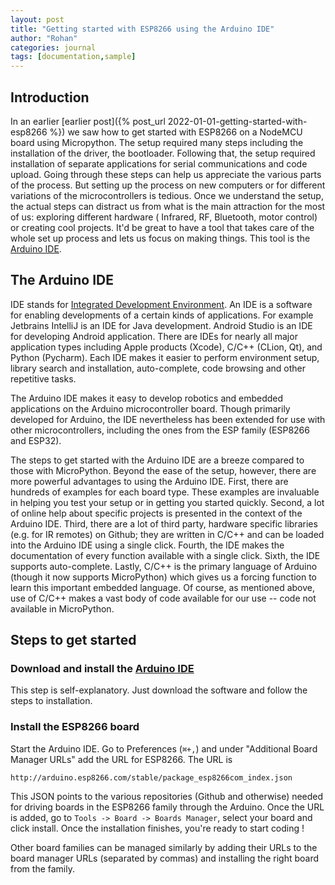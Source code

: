 ```yaml
---
layout: post
title: "Getting started with ESP8266 using the Arduino IDE"
author: "Rohan"
categories: journal
tags: [documentation,sample]
---
```


<style>
.boxed { border: 2px solid green;}
</style>

## Introduction

In an earlier [earlier post]({% post_url 2022-01-01-getting-started-with-esp8266 %}) we saw how to get started with
ESP8266 on a NodeMCU board using Micropython. The setup required many steps including the installation of the driver,
the bootloader. Following that, the setup required installation of separate applications for serial communications and
code upload. Going through these steps can help us appreciate the various parts of the process. But setting up the
process on new computers or for different variations of the microcontrollers is tedious. Once we understand the setup,
the actual steps can distract us from what is the main attraction for the most of us: exploring different hardware (
Infrared, RF, Bluetooth, motor control) or creating cool projects. It'd be great to have a tool that takes care of the
whole set up process and lets us focus on making things. This tool is
the [Arduino IDE](https://www.arduino.cc/en/software). 

## The Arduino IDE

IDE stands for [Integrated Development Environment](https://en.wikipedia.org/wiki/Integrated_development_environment).
An IDE is a software for enabling developments of a certain kinds of applications. For example Jetbrains IntelliJ is an
IDE for Java development. Android Studio is an IDE for developing Android application. There are IDEs for nearly all major
application types including Apple products (Xcode), C/C++ (CLion, Qt), and Python (Pycharm). Each IDE makes it easier to
perform environment setup, library search and installation, auto-complete, code browsing and other repetitive tasks.

The Arduino IDE makes it easy to develop robotics and embedded applications on the Arduino microcontroller board. Though
primarily developed for Arduino, the IDE nevertheless has been extended for use with other microcontrollers, including
the ones from the ESP family (ESP8266 and ESP32).

The steps to get started with the Arduino IDE are a breeze compared to those with MicroPython. Beyond the ease of the
setup, however, there are more powerful advantages to using the Arduino IDE. First, there are hundreds of examples for
each board type. These examples are invaluable in helping you test your setup or in getting you started quickly. Second,
a lot of online help about specific projects is presented in the context of the Arduino IDE. Third, there are a lot of
third party, hardware specific libraries (e.g. for IR remotes) on Github; they are written in C/C++ and can be loaded
into the Arduino IDE using a single click. Fourth, the IDE makes the documentation of every function available with a
single click. Sixth, the IDE supports auto-complete. Lastly, C/C++ is the primary language of Arduino (though it now
supports MicroPython) which gives us a forcing function to learn this important embedded language. Of course, as
mentioned above, use of C/C++ makes a vast body of code available for our use -- code not available in MicroPython.     

## Steps to get started

### Download and install the [Arduino IDE](https://www.arduino.cc/en/software)

This step is self-explanatory. Just download the software and follow the steps to installation. 

### Install the ESP8266 board 

Start the Arduino IDE. Go to Preferences (`⌘+,`) and under "Additional Board Manager URLs" add the URL for ESP8266. The URL is

    http://arduino.esp8266.com/stable/package_esp8266com_index.json

This JSON points to the various repositories (Github and otherwise) needed for driving boards in the ESP8266 family
through the Arduino. Once the URL is added, go to `Tools -> Board -> Boards Manager`, select your board and click
install. Once the installation finishes, you're ready to start coding !

Other board families can be managed similarly by adding their URLs to the board manager URLs (separated by commas) and
installing the right board from the family.









